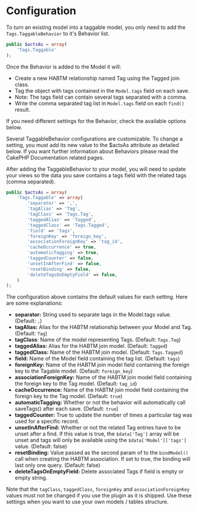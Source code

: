 Configuration
=============

To turn an existing model into a taggable model, you only need to add the ```Tags.TaggableBehavior``` to it's Behavior list.

```php
public $actsAs = array(
	'Tags.Taggable'
);
```

Once the Behavior is added to the Model it will:

* Create a new HABTM relationship named Tag using the Tagged join class.
* Tag the object with tags contained in the ```Model.tags``` field on each save.
* Note: The tags field can contain several tags separated with a comma.
* Write the comma separated tag list in ```Model.tags``` field on each ```find()``` result.

If you need different settings for the Behavior, check the available options below.

Several TaggableBehavior configurations are customizable. To change a setting, you must add its new value to the $actsAs attribute as detailed below. If you want further information about Behaviors please read the CakePHP Documentation related pages.

After adding the TaggableBehavior to your model, you will need to update your views so the data you save contains a tags field with the related tags (comma separated).

```php
public $actsAs = array(
	'Tags.Taggable' => array(
		'separator' => ',',
		'tagAlias' => 'Tag',
		'tagClass' => 'Tags.Tag',
		'taggedAlias' => 'Tagged',
		'taggedClass' => 'Tags.Tagged',
		'field' => 'tags',
		'foreignKey' => 'foreign_key',
		'associationForeignKey' => 'tag_id',
		'cacheOccurrence' => true,
		'automaticTagging' => true,
		'taggedCounter' => false,
		'unsetInAfterFind' => false,
		'resetBinding' => false,
		'deleteTagsOnEmptyField' => false,
	)
);
```

The configuration above contains the default values for each setting. Here are some explanations:

* **separator:** String used to separate tags in the Model.tags value. (Default: ```,```)
* **tagAlias:** Alias for the HABTM relationship between your Model and Tag. (Default: ```Tag```)
* **tagClass**: Name of the model representing Tags. (Default: ```Tags.Tag```)
* **taggedAlias:** Alias for the HABTM join model. (Default: ```Tagged```)
* **taggedClass:** Name of the HABTM join model. (Default: ```Tags.Tagged```)
* **field:** Name of the Model field containing the tag list. (Default: ```tags```)
* **foreignKey:** Name of the HABTM join model field containing the foreign key to the Tagable model. (Default: ```foreign_key```)
* **associationForeignKey:** Name of the HABTM join model field containing the foreign key to the Tag model. (Default: ```tag_id```)
* **cacheOccurrence:** Name of the HABTM join model field containing the foreign key to the Tag model. (Default: ```true```)
* **automaticTagging:** Whether or not the behavior will automatically call saveTags() after each save. (Default: ```true```)
* **taggedCounter:** True to update the number of times a particular tag was used for a specific record.
* **unsetInAfterFind:** Whether or not the related Tag entries have to be unset after a find. If this value is true, the ```$data['Tag']``` array will be unset and tags will only be available using the ```$data['Model']['tags']``` value. (Default: false)
* **resetBinding:** Value passed as the second param of to the ```bindModel()``` call when creating the HABTM association. If set to true, the binding will last only one query. (Default: false)
* **deleteTagsOnEmptyField:** Delete associated Tags if field is empty or empty string.

Note that the ```tagClass```, ```taggedClass```, ```foreignKey``` and ```associationForeignKey``` values must not be changed if you use the plugin as it is shipped. Use these settings when you want to use your own models / tables structure.
